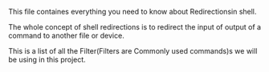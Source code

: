 This file containes everything you need to know about Redirectionsin shell.

The whole concept of shell redirections is to redirect the input of output of a command to another file or device.

This is a list of all the Filter(Filters are Commonly used commands)s we will be using in this project.  
